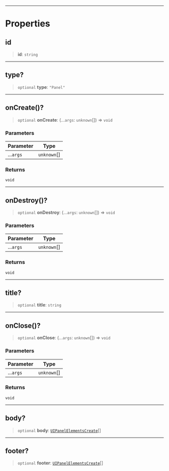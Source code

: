 ***

# Properties

## id

> **id**: `string`

***

## type?

> `optional` **type**: `"Panel"`

***

## onCreate()?

> `optional` **onCreate**: (...`args`: `unknown`\[]) => `void`

### Parameters

| Parameter | Type |
| ------ | ------ |
| ...`args` | `unknown`\[] |

### Returns

`void`

***

## onDestroy()?

> `optional` **onDestroy**: (...`args`: `unknown`\[]) => `void`

### Parameters

| Parameter | Type |
| ------ | ------ |
| ...`args` | `unknown`\[] |

### Returns

`void`

***

## title?

> `optional` **title**: `string`

***

## onClose()?

> `optional` **onClose**: (...`args`: `unknown`\[]) => `void`

### Parameters

| Parameter | Type |
| ------ | ------ |
| ...`args` | `unknown`\[] |

### Returns

`void`

***

## body?

> `optional` **body**: [`UIPanelElementsCreate`](UIPanelElementsCreate.md)\[]

***

## footer?

> `optional` **footer**: [`UIPanelElementsCreate`](UIPanelElementsCreate.md)\[]
